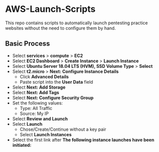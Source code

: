 # AWS-Launch-Scripts
This repo contains scripts to automatically launch pentesting practice websites without the need to configure them by hand.

## Basic Process
- Select **services** > **compute** > **EC2**
- Select **EC2 Dashboard** > **Create Instance** > **Launch Instance**
- Select **Ubuntu Server 18.04 LTS (HVM), SSD Volume Type** > **Select**
- Select **t2.micro** >  **Next: Configure Instance Details**
  - Click **Advanced Details**
  - Paste script into the **User Data** field
- Select **Next: Add Storage**
- Select **Next: Add Tags**
- Select **Next: Configure Security Group**
- Set the following values:
  - Type: All Traffic
  - Source: My IP
- Select **Review and Launch**
- Select **Launch**
  - Chose/Create/Continue without a key pair
  - Select **Launch Instances**
- Select the first link after **The following instance launches have been initiated:**
